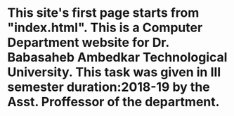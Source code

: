 # This site's first page starts from "index.html". This is a Computer Department website for Dr. Babasaheb Ambedkar Technological University. This task was given in III semester duration:2018-19 by the Asst. Proffessor of the department. 
